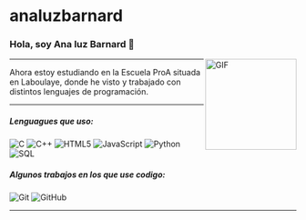 # analuzbarnard
###  Hola, soy Ana luz Barnard 👋

<img align="right" alt="GIF" height="160px" src="https://media.giphy.com/media/Ah3zHH7hvsSB2/giphy.gif" />

---
Ahora estoy  estudiando en la Escuela ProA situada en Laboulaye, donde he visto y trabajado con distintos lenguajes de programación.


---

##### Lenguagues que uso:

![C](https://img.shields.io/badge/-C-000000?style=flat&logo=c)
![C++](https://img.shields.io/badge/-C++-000000?style=flat&logo=c%2B%2B)
![HTML5](https://img.shields.io/badge/-HTML5-000000?style=flat&logo=html5)
![JavaScript](https://img.shields.io/badge/-JavaScript-000000?style=flat&logo=javascript)
![Python](https://img.shields.io/badge/-Python-000000?style=flat&logo=python)
![SQL](https://img.shields.io/badge/-SQL-000000?style=flat&logo=postgresql)

##### Algunos trabajos en los que use codigo:

![Git](https://img.shields.io/badge/-Git-222222?style=flat&logo=git&logoColor=F05032)
![GitHub](https://img.shields.io/badge/-GitHub-222222?style=flat&logo=github&logoColor=181717)
<br/>

---
